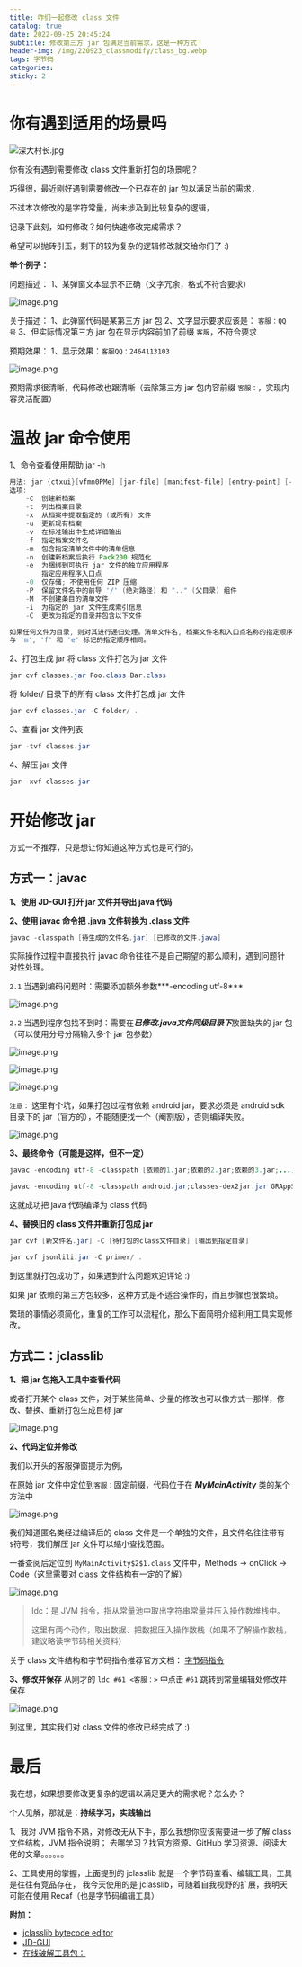 ```yaml
---
title: 咋们一起修改 class 文件
catalog: true
date: 2022-09-25 20:45:24
subtitle: 修改第三方 jar 包满足当前需求，这是一种方式！
header-img: /img/220923_classmodify/class_bg.webp
tags: 字节码
categories:
sticky: 2
---
```


# 你有遇到适用的场景吗

![深大村长.jpg](https://img-blog.csdnimg.cn/img_convert/b489e163aa127c5f7eb59575079df4d6.png)

你有没有遇到需要修改 class 文件重新打包的场景呢？

巧得很，最近刚好遇到需要修改一个已存在的 jar 包以满足当前的需求，

不过本次修改的是字符常量，尚未涉及到比较复杂的逻辑，

记录下此刻，如何修改？如何快速修改完成需求？

希望可以抛砖引玉，剩下的较为复杂的逻辑修改就交给你们了 :)


**举个例子：**

问题描述：
    1、某弹窗文本显示不正确（文字冗余，格式不符合要求）

![image.png](https://img-blog.csdnimg.cn/img_convert/39cb62ad15a8135fced9b45bb6e0b58e.png)

关于描述：
    1、此弹窗代码是某第三方 jar 包
    2、文字显示要求应该是： `客服：QQ号`
    3、但实际情况第三方 jar 包在显示内容前加了前缀 `客服`，不符合要求

预期效果：
    1、显示效果：`客服QQ：2464113103`

![image.png](https://img-blog.csdnimg.cn/img_convert/be9836c62729cd6fd5904c8ff4dbcfd5.png)


预期需求很清晰，代码修改也跟清晰（去除第三方 jar 包内容前缀 `客服：`，实现内容灵活配置）


# 温故 jar 命令使用

1、命令查看使用帮助 jar -h
```java
用法: jar {ctxui}[vfmn0PMe] [jar-file] [manifest-file] [entry-point] [-C dir] files ...\
选项:
    -c  创建新档案
    -t  列出档案目录
    -x  从档案中提取指定的 (或所有) 文件
    -u  更新现有档案
    -v  在标准输出中生成详细输出
    -f  指定档案文件名
    -m  包含指定清单文件中的清单信息
    -n  创建新档案后执行 Pack200 规范化
    -e  为捆绑到可执行 jar 文件的独立应用程序
        指定应用程序入口点
    -0  仅存储; 不使用任何 ZIP 压缩
    -P  保留文件名中的前导 '/' (绝对路径) 和 ".." (父目录) 组件
    -M  不创建条目的清单文件
    -i  为指定的 jar 文件生成索引信息
    -C  更改为指定的目录并包含以下文件

如果任何文件为目录, 则对其进行递归处理。清单文件名, 档案文件名和入口点名称的指定顺序
与 'm', 'f' 和 'e' 标记的指定顺序相同。
```

2、打包生成 jar
将 class 文件打包为 jar 文件
```java
jar cvf classes.jar Foo.class Bar.class
```

将 folder/ 目录下的所有 class 文件打包成 jar 文件
```java
jar cvf classes.jar -C folder/ .
```

3、查看 jar 文件列表
```java
jar -tvf classes.jar
```

4、解压 jar 文件
```java
jar -xvf classes.jar
```

# 开始修改 jar

方式一不推荐，只是想让你知道这种方式也是可行的。

## 方式一：javac

**1、使用 JD-GUI 打开 jar 文件并导出 java 代码**

**2、使用 javac 命令把 .java 文件转换为 .class 文件**
```java
javac -classpath [待生成的文件名.jar] [已修改的文件.java]
```

实际操作过程中直接执行 javac 命令往往不是自己期望的那么顺利，遇到问题针对性处理。

`2.1` 当遇到编码问题时：需要添加额外参数***-encoding utf-8***

![image.png](https://img-blog.csdnimg.cn/img_convert/49f46c79b1626bc9fa8f8a326a9efa6c.png)

`2.2` 当遇到程序包找不到时：需要在***已修改.java文件同级目录下***放置缺失的 jar 包（可以使用分号分隔输入多个 jar 包参数）

![image.png](https://img-blog.csdnimg.cn/img_convert/213dbc4980626c7aa6047fec3884f4a6.png)

![image.png](https://img-blog.csdnimg.cn/img_convert/45f67a8f91ccdddbd528b08be84bb98c.png)

![image.png](https://img-blog.csdnimg.cn/img_convert/4c096fedfc8e73d0a8f5fa17702a651f.png)


`注意：`
这里有个坑，如果打包过程有依赖 android jar，要求必须是 android sdk 目录下的 jar（官方的），不能随便找一个（阉割版），否则编译失败。

![image.png](https://img-blog.csdnimg.cn/img_convert/56247e2d3f5361ead4c49454c0a7a3bd.png)

**3、最终命令（可能是这样，但不一定）**
```java
javac -encoding utf-8 -classpath [依赖的1.jar;依赖的2.jar;依赖的3.jar;...] [已修改的单个 .java 文件或者待转换的 .java 文件所在目录]
```
```java
javac -encoding utf-8 -classpath android.jar;classes-dex2jar.jar GRAppStoreActivity.java
```

这就成功把 java 代码编译为 class 代码

**4、替换旧的 class 文件并重新打包成 jar**
```java
jar cvf [新文件名.jar] -C [待打包的class文件目录] [输出到指定目录]
```
```java
jar cvf jsonlili.jar -C primer/ .
```

到这里就打包成功了，如果遇到什么问题欢迎评论 :)

如果 jar 依赖的第三方包较多，这种方式是不适合操作的，而且步骤也很繁琐。

繁琐的事情必须简化，重复的工作可以流程化，那么下面简明介绍利用工具实现修改。

## 方式二：jclasslib
**1、把 jar 包拖入工具中查看代码**

或者打开某个 class 文件，对于某些简单、少量的修改也可以像方式一那样，修改、替换、重新打包生成目标 jar

![image.png](https://img-blog.csdnimg.cn/img_convert/a6fd42dda952836b3119dff2faa988bd.png)

**2、代码定位并修改**

我们以开头的客服弹窗提示为例，

在原始 jar 文件中定位到`客服：`固定前缀，代码位于在 ***MyMainActivity*** 类的某个方法中

![image.png](https://img-blog.csdnimg.cn/img_convert/ff17b6d926a31e648c532263e6268792.png)

我们知道匿名类经过编译后的 class 文件是一个单独的文件，且文件名往往带有`$`符号，我们解压 jar 文件可以缩小查找范围。

一番查阅后定位到 `MyMainActivity$2$1.class` 文件中，Methods -> onClick -> Code（这里需要对 class 文件结构有一定的了解）

![image.png](https://img-blog.csdnimg.cn/img_convert/b9d17fbc33b11fa541911cf6e3d21416.png)

> ldc：是 JVM 指令，指从常量池中取出字符串常量并压入操作数堆栈中。
>
> 这里有两个动作，取出数据、把数据压入操作数栈（如果不了解操作数栈，建议略读字节码相关资料）


关于 class 文件结构和字节码指令推荐官方文档： [字节码指令](https://docs.oracle.com/javase/specs/jls/se19/html/index.html)

**3、修改并保存**
从刚才的 `ldc #61 <客服：>` 中点击 `#61` 跳转到常量编辑处修改并保存

![image.png](https://img-blog.csdnimg.cn/img_convert/ec7700f218da9a6d8d57445909ea9f05.png)


到这里，其实我们对 class 文件的修改已经完成了 :)

# 最后

我在想，如果想要修改更复杂的逻辑以满足更大的需求呢？怎么办？

个人见解，那就是：**持续学习，实践输出**


1、我对 JVM 指令不熟，对修改无从下手，那么我想你应该需要进一步了解 class 文件结构，JVM 指令说明；
去哪学习？找官方资源、GitHub 学习资源、阅读大佬的文章。。。。。。

2、工具使用的掌握，上面提到的 jclasslib 就是一个字节码查看、编辑工具，工具是往往有竞品存在，
我今天使用的是 jclasslib，可随着自我视野的扩展，我明天可能在使用 Recaf（也是字节码编辑工具）


**附加：**
- [jclasslib bytecode editor](https://github.com/ingokegel/jclasslib) 
- [JD-GUI](https://github.com/java-decompiler/jd-gui/releases)
- [在线破解工具包：](https://down.52pojie.cn/Tools/)


